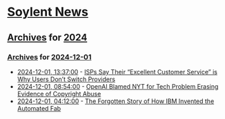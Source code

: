 # [Soylent News](../../../README.md)

## [Archives](../../index.md) for [2024](../index.md)

### [Archives](../../index.md) for [2024-12-01](index.md)

* [2024-12-01, 13:37:00](https://soylentnews.org/article.pl?sid=24/11/28/1540225&from=rss) - [ISPs Say Their “Excellent Customer Service” is Why Users Don’t Switch Providers](https://soylentnews.org/article.pl?sid=24/11/28/1540225&from=rss)
* [2024-12-01, 08:54:00](https://soylentnews.org/article.pl?sid=24/11/28/1550240&from=rss) - [OpenAI Blamed NYT for Tech Problem Erasing Evidence of Copyright Abuse](https://soylentnews.org/article.pl?sid=24/11/28/1550240&from=rss)
* [2024-12-01, 04:12:00](https://soylentnews.org/article.pl?sid=24/11/28/1534242&from=rss) - [The Forgotten Story of How IBM Invented the Automated Fab](https://soylentnews.org/article.pl?sid=24/11/28/1534242&from=rss)
